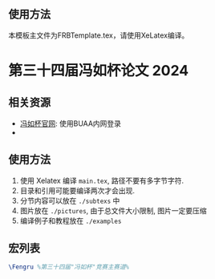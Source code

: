 ## 使用方法
本模板主文件为FRBTemplate.tex，请使用XeLatex编译。

# 第三十四届冯如杯论文 2024

## 相关资源

- [冯如杯官网](https://www-fengrubei-net.e1.buaa.edu.cn/resource): 使用BUAA内网登录
- 

## 使用方法

1. 使用 Xelatex 编译 `main.tex`, 路径不要有多字节字符.
2. 目录和引用可能要编译两次才会出现.
3. 分节内容可以放在 `./subtexs` 中
4. 图片放在 `./pictures`, 由于总文件大小限制, 图片一定要压缩
5. 编译例子和教程放在 `./examples`

## 宏列表

```tex
\Fengru %第三十四届"冯如杯"竞赛主赛道%

```